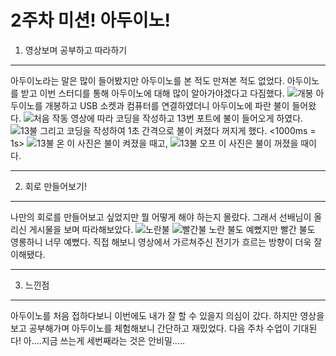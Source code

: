2주차 미션! 아두이노!
==================
1. 영상보며 공부하고 따라하기
-------
아두이노라는 말은 많이 들어봤지만 아두이노를 본 적도 만져본 적도 없었다. 아두이노를 받고 이번 스터디를 통해 아두이노에 대해 많이 알아가야겠다고 다짐했다. 
![개봉](https://user-images.githubusercontent.com/101803521/161413952-5dc02a2d-ec61-4488-b5bd-fa8956134284.jpg)
아두이노를 개봉하고 USB 소켓과 컴퓨터를 연결하였더니 아두이노에 파란 불이 들어왔다.
![처음 작동](https://user-images.githubusercontent.com/101803521/161413987-9f7ccb58-8424-4e81-9e5e-cf016ced380d.jpg)
영상에 따라 코딩을 작성하고 13번 포트에 불이 들어오게 하였다.
![13불](https://user-images.githubusercontent.com/101803521/161414023-70940887-7b43-45a9-936a-adc3287c71ea.jpg)
그리고 코딩을 작성하여 1초 간격으로 불이 켜졌다 꺼지게 했다. <1000ms = 1s>
![13불 온](https://user-images.githubusercontent.com/101803521/161414078-848e4d48-ff37-4b7e-afeb-86ebca314556.jpg)
이 사진은 불이 켜졌을 때고,
![13불 오프](https://user-images.githubusercontent.com/101803521/161414085-61bad3ba-408b-41fd-aad6-5b01d276bd8d.jpg)
이 사진은 불이 꺼졌을 때이다.
***
2. 회로 만들어보기!
-------
나만의 회로를 만들어보고 싶었지만 뭘 어떻게 해야 하는지 몰랐다. 그래서 선배님이 올리신 게시물을 보며 따라해보았다.
![노란불](https://user-images.githubusercontent.com/101803521/161414215-01e1ba5f-4c64-4eea-8361-f7e6382400c4.jpg)
![빨간불](https://user-images.githubusercontent.com/101803521/161414226-3a086ae3-8bfc-4ad2-b56b-ce12026a65ca.jpg)
노란 불도 예뻤지만 빨간 불도 영롱하니 너무 예뻤다. 직접 해보니 영상에서 가르쳐주신 전기가 흐르는 방향이 더욱 잘 이해됐다.
***
3. 느낀점
-------
아두이노를 처음 접하다보니 이번에도 내가 잘 할 수 있을지 의심이 갔다. 하지만 영상을 보고 공부해가며 아두이노를 체험해보니 간단하고 재밌었다. 다음 주차 수업이 기대된다!
아....지금 쓰는게 세번째라는 것은 안비밀.....
